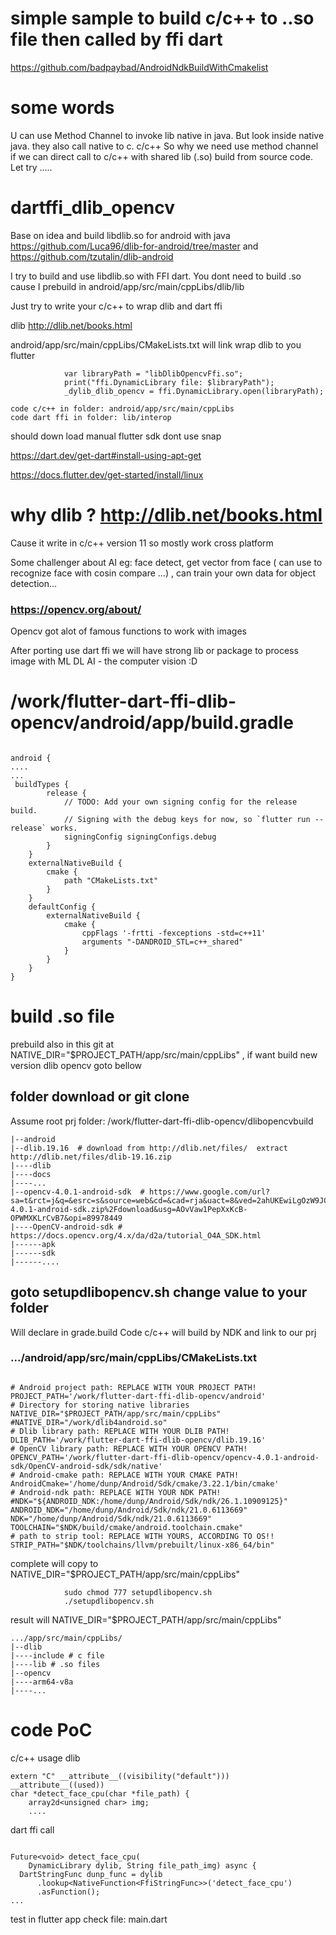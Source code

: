 # simple sample to build c/c++ to ..so file then called by ffi dart

https://github.com/badpaybad/AndroidNdkBuildWithCmakelist

# some words

U can use Method Channel to invoke lib native in java. 
But look inside native java. they also call native to c. c/c++ 
So why we need use method channel if we can direct call to c/c++ with shared lib (.so) build from source code.
Let try .....

# dartffi_dlib_opencv

Base on idea and build libdlib.so for android with java https://github.com/Luca96/dlib-for-android/tree/master and https://github.com/tzutalin/dlib-android 

I try to build and use libdlib.so with FFI dart. You dont need to build .so cause I prebuild in android/app/src/main/cppLibs/dlib/lib

Just try to write your c/c++ to wrap dlib and dart ffi

dlib http://dlib.net/books.html

android/app/src/main/cppLibs/CMakeLists.txt will link wrap dlib to you flutter 
                
                var libraryPath = "libDlibOpencvFfi.so";
                print("ffi.DynamicLibrary file: $libraryPath");
                _dylib_dlib_opencv = ffi.DynamicLibrary.open(libraryPath);

```
code c/c++ in folder: android/app/src/main/cppLibs
code dart ffi in folder: lib/interop 
```

should down load manual flutter sdk dont use snap

https://dart.dev/get-dart#install-using-apt-get

https://docs.flutter.dev/get-started/install/linux

# why dlib ? http://dlib.net/books.html

Cause it write in c/c++ version 11 so mostly work cross platform

Some challenger about AI eg: face detect, get vector from face ( can use to recognize face with cosin compare ...) , can train your own data for object detection...

### https://opencv.org/about/
Opencv got alot of famous functions to work with images

After porting use dart ffi we will have strong lib or package to process image with ML DL AI - the computer vision :D

# /work/flutter-dart-ffi-dlib-opencv/android/app/build.gradle
```

android {
....
...
 buildTypes {
        release {
            // TODO: Add your own signing config for the release build.
            // Signing with the debug keys for now, so `flutter run --release` works.
            signingConfig signingConfigs.debug
        }
    }
    externalNativeBuild {
        cmake {
            path "CMakeLists.txt"
        }
    }
    defaultConfig {
        externalNativeBuild {
            cmake {
                cppFlags '-frtti -fexceptions -std=c++11'
                arguments "-DANDROID_STL=c++_shared"
            }
        }
    }
}
```

# build .so file

prebuild also in this git at NATIVE_DIR="$PROJECT_PATH/app/src/main/cppLibs" , if want build new version dlib opencv goto bellow

## folder download or git clone
Assume root prj folder: /work/flutter-dart-ffi-dlib-opencv/dlibopencvbuild
```
|--android
|--dlib.19.16  # download from http://dlib.net/files/  extract http://dlib.net/files/dlib-19.16.zip
|----dlib
|----docs
|----...
|--opencv-4.0.1-android-sdk  # https://www.google.com/url?sa=t&rct=j&q=&esrc=s&source=web&cd=&cad=rja&uact=8&ved=2ahUKEwiLgOzW9JCCAxWAh1YBHcaDDjIQFnoECBUQAQ&url=https%3A%2F%2Fsourceforge.net%2Fprojects%2Fopencvlibrary%2Ffiles%2F4.0.1%2Fopencv-4.0.1-android-sdk.zip%2Fdownload&usg=AOvVaw1PepXxKcB-OPWMXKLrCvB7&opi=89978449
|----OpenCV-android-sdk # https://docs.opencv.org/4.x/da/d2a/tutorial_O4A_SDK.html
|------apk
|------sdk
|------....
```
## goto setupdlibopencv.sh change value to your folder

Will declare in grade.build
Code c/c++ will build by NDK and link to our prj

### .../android/app/src/main/cppLibs/CMakeLists.txt

```

# Android project path: REPLACE WITH YOUR PROJECT PATH!
PROJECT_PATH='/work/flutter-dart-ffi-dlib-opencv/android'
# Directory for storing native libraries
NATIVE_DIR="$PROJECT_PATH/app/src/main/cppLibs"
#NATIVE_DIR="/work/dlib4android.so"
# Dlib library path: REPLACE WITH YOUR DLIB PATH!
DLIB_PATH='/work/flutter-dart-ffi-dlib-opencv/dlib.19.16'
# OpenCV library path: REPLACE WITH YOUR OPENCV PATH!
OPENCV_PATH='/work/flutter-dart-ffi-dlib-opencv/opencv-4.0.1-android-sdk/OpenCV-android-sdk/sdk/native'
# Android-cmake path: REPLACE WITH YOUR CMAKE PATH!
AndroidCmake='/home/dunp/Android/Sdk/cmake/3.22.1/bin/cmake'
# Android-ndk path: REPLACE WITH YOUR NDK PATH!
#NDK="${ANDROID_NDK:/home/dunp/Android/Sdk/ndk/26.1.10909125}"
ANDROID_NDK="/home/dunp/Android/Sdk/ndk/21.0.6113669"
NDK="/home/dunp/Android/Sdk/ndk/21.0.6113669"
TOOLCHAIN="$NDK/build/cmake/android.toolchain.cmake"
# path to strip tool: REPLACE WITH YOURS, ACCORDING TO OS!!
STRIP_PATH="$NDK/toolchains/llvm/prebuilt/linux-x86_64/bin"

```

complete will copy to NATIVE_DIR="$PROJECT_PATH/app/src/main/cppLibs"

                sudo chmod 777 setupdlibopencv.sh 
                ./setupdlibopencv.sh

result will NATIVE_DIR="$PROJECT_PATH/app/src/main/cppLibs"

```
.../app/src/main/cppLibs/
|--dlib
|----include # c file
|----lib # .so files
|--opencv
|----arm64-v8a
|----...

```


# code PoC 
c/c++ usage dlib
```
extern "C" __attribute__((visibility("default"))) __attribute__((used))
char *detect_face_cpu(char *file_path) {
    array2d<unsigned char> img;
    ....
```
dart ffi call
```

Future<void> detect_face_cpu(
    DynamicLibrary dylib, String file_path_img) async {
  DartStringFunc dunp_func = dylib
      .lookup<NativeFunction<FfiStringFunc>>('detect_face_cpu')
      .asFunction();
...
```
test in flutter app check file: main.dart 

